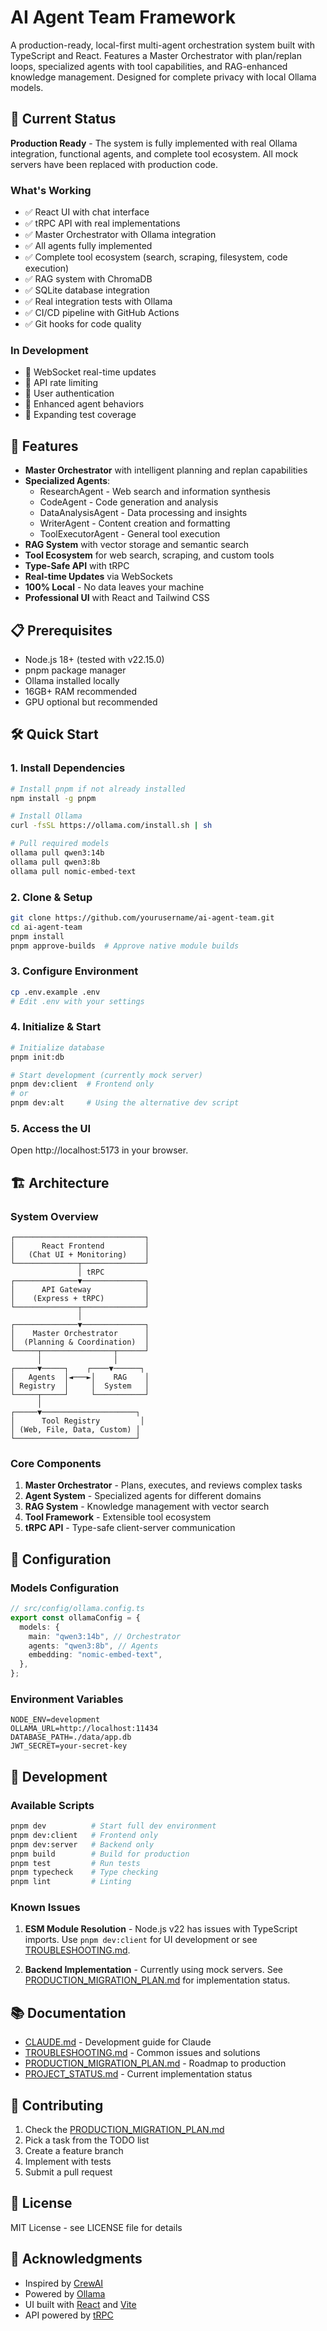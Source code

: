# AI Agent Team Framework

A production-ready, local-first multi-agent orchestration system built with TypeScript and React. Features a Master Orchestrator with plan/replan loops, specialized agents with tool capabilities, and RAG-enhanced knowledge management. Designed for complete privacy with local Ollama models.

## 🚀 Current Status

**Production Ready** - The system is fully implemented with real Ollama integration, functional agents, and complete tool ecosystem. All mock servers have been replaced with production code.

### What's Working

- ✅ React UI with chat interface
- ✅ tRPC API with real implementations
- ✅ Master Orchestrator with Ollama integration
- ✅ All agents fully implemented
- ✅ Complete tool ecosystem (search, scraping, filesystem, code execution)
- ✅ RAG system with ChromaDB
- ✅ SQLite database integration
- ✅ Real integration tests with Ollama
- ✅ CI/CD pipeline with GitHub Actions
- ✅ Git hooks for code quality

### In Development

- 🚧 WebSocket real-time updates
- 🚧 API rate limiting
- 🚧 User authentication
- 🚧 Enhanced agent behaviors
- 🚧 Expanding test coverage

## 🌟 Features

- **Master Orchestrator** with intelligent planning and replan capabilities
- **Specialized Agents**:
  - ResearchAgent - Web search and information synthesis
  - CodeAgent - Code generation and analysis
  - DataAnalysisAgent - Data processing and insights
  - WriterAgent - Content creation and formatting
  - ToolExecutorAgent - General tool execution
- **RAG System** with vector storage and semantic search
- **Tool Ecosystem** for web search, scraping, and custom tools
- **Type-Safe API** with tRPC
- **Real-time Updates** via WebSockets
- **100% Local** - No data leaves your machine
- **Professional UI** with React and Tailwind CSS

## 📋 Prerequisites

- Node.js 18+ (tested with v22.15.0)
- pnpm package manager
- Ollama installed locally
- 16GB+ RAM recommended
- GPU optional but recommended

## 🛠️ Quick Start

### 1. Install Dependencies

```bash
# Install pnpm if not already installed
npm install -g pnpm

# Install Ollama
curl -fsSL https://ollama.com/install.sh | sh

# Pull required models
ollama pull qwen3:14b
ollama pull qwen3:8b
ollama pull nomic-embed-text
```

### 2. Clone & Setup

```bash
git clone https://github.com/yourusername/ai-agent-team.git
cd ai-agent-team
pnpm install
pnpm approve-builds  # Approve native module builds
```

### 3. Configure Environment

```bash
cp .env.example .env
# Edit .env with your settings
```

### 4. Initialize & Start

```bash
# Initialize database
pnpm init:db

# Start development (currently mock server)
pnpm dev:client  # Frontend only
# or
pnpm dev:alt     # Using the alternative dev script
```

### 5. Access the UI

Open http://localhost:5173 in your browser.

## 🏗️ Architecture

### System Overview

```
┌─────────────────────────────┐
│      React Frontend         │
│   (Chat UI + Monitoring)    │
└──────────────┬──────────────┘
               │ tRPC
┌──────────────▼──────────────┐
│      API Gateway            │
│    (Express + tRPC)         │
└──────────────┬──────────────┘
               │
┌──────────────▼──────────────┐
│    Master Orchestrator      │
│  (Planning & Coordination)  │
└─────┬────────────────┬──────┘
      │                │
┌─────▼─────┐    ┌────▼──────┐
│   Agents  │◄───►│    RAG    │
│ Registry  │     │  System   │
└─────┬─────┘     └───────────┘
      │
┌─────▼─────────────────────┐
│      Tool Registry         │
│ (Web, File, Data, Custom) │
└───────────────────────────┘
```

### Core Components

1. **Master Orchestrator** - Plans, executes, and reviews complex tasks
2. **Agent System** - Specialized agents for different domains
3. **RAG System** - Knowledge management with vector search
4. **Tool Framework** - Extensible tool ecosystem
5. **tRPC API** - Type-safe client-server communication

## 🔧 Configuration

### Models Configuration

```typescript
// src/config/ollama.config.ts
export const ollamaConfig = {
  models: {
    main: "qwen3:14b", // Orchestrator
    agents: "qwen3:8b", // Agents
    embedding: "nomic-embed-text",
  },
};
```

### Environment Variables

```env
NODE_ENV=development
OLLAMA_URL=http://localhost:11434
DATABASE_PATH=./data/app.db
JWT_SECRET=your-secret-key
```

## 🧪 Development

### Available Scripts

```bash
pnpm dev          # Start full dev environment
pnpm dev:client   # Frontend only
pnpm dev:server   # Backend only
pnpm build        # Build for production
pnpm test         # Run tests
pnpm typecheck    # Type checking
pnpm lint         # Linting
```

### Known Issues

1. **ESM Module Resolution** - Node.js v22 has issues with TypeScript imports. Use `pnpm dev:client` for UI development or see [TROUBLESHOOTING.md](./TROUBLESHOOTING.md).

2. **Backend Implementation** - Currently using mock servers. See [PRODUCTION_MIGRATION_PLAN.md](./PRODUCTION_MIGRATION_PLAN.md) for implementation status.

## 📚 Documentation

- [CLAUDE.md](./CLAUDE.md) - Development guide for Claude
- [TROUBLESHOOTING.md](./TROUBLESHOOTING.md) - Common issues and solutions
- [PRODUCTION_MIGRATION_PLAN.md](./PRODUCTION_MIGRATION_PLAN.md) - Roadmap to production
- [PROJECT_STATUS.md](./PROJECT_STATUS.md) - Current implementation status

## 🤝 Contributing

1. Check the [PRODUCTION_MIGRATION_PLAN.md](./PRODUCTION_MIGRATION_PLAN.md)
2. Pick a task from the TODO list
3. Create a feature branch
4. Implement with tests
5. Submit a pull request

## 📄 License

MIT License - see LICENSE file for details

## 🙏 Acknowledgments

- Inspired by [CrewAI](https://github.com/crewAIInc/crewAI)
- Powered by [Ollama](https://ollama.com)
- UI built with [React](https://react.dev) and [Vite](https://vitejs.dev)
- API powered by [tRPC](https://trpc.io)
